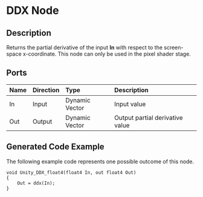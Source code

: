 # DDX Node

## Description

Returns the partial derivative of the input **In** with respect to the screen-space x-coordinate. This node can only be used in the pixel shader stage.

## Ports

| Name        | Direction           | Type  | Description |
|:------------ |:-------------|:-----|:---|
| In      | Input | Dynamic Vector | Input value |
| Out | Output      |    Dynamic Vector | Output partial derivative value |

## Generated Code Example

The following example code represents one possible outcome of this node.

```
void Unity_DDX_float4(float4 In, out float4 Out)
{
    Out = ddx(In);
}
```